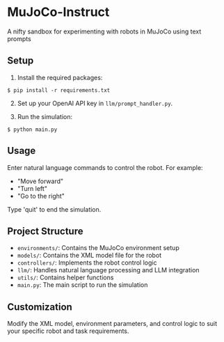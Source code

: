# MuJoCo-Instruct
A nifty sandbox for experimenting with robots in MuJoCo using text prompts

## Setup

1. Install the required packages:
```console
$ pip install -r requirements.txt
```

2. Set up your OpenAI API key in `llm/prompt_handler.py`.

3. Run the simulation:
```console
$ python main.py
```

## Usage

Enter natural language commands to control the robot. For example:
- "Move forward"
- "Turn left"
- "Go to the right"

Type 'quit' to end the simulation.

## Project Structure

- `environments/`: Contains the MuJoCo environment setup
- `models/`: Contains the XML model file for the robot
- `controllers/`: Implements the robot control logic
- `llm/`: Handles natural language processing and LLM integration
- `utils/`: Contains helper functions
- `main.py`: The main script to run the simulation

## Customization

Modify the XML model, environment parameters, and control logic to suit your specific robot and task requirements.
